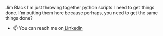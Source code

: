 

Jim Black
I'm just throwing together python scripts I need to get things done.
I'm putting them here because perhaps, you need to get the same things done?

- 📫 You can reach me on<a href=https://www.linkedin.com/in/the-jim-black/> Linkedin</a>

<!---

--->
